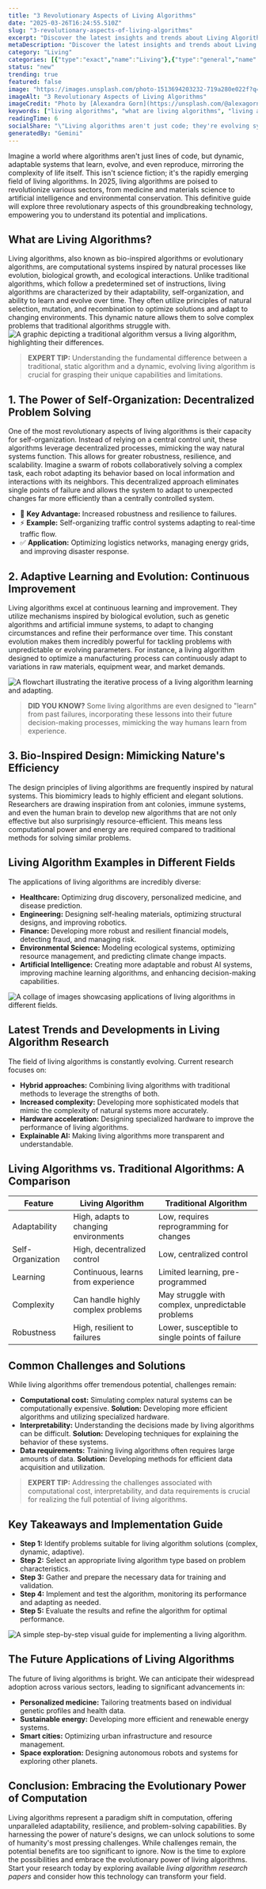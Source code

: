 ```yaml
---
title: "3 Revolutionary Aspects of Living Algorithms"
date: "2025-03-26T16:24:55.510Z"
slug: "3-revolutionary-aspects-of-living-algorithms"
excerpt: "Discover the latest insights and trends about Living Algorithms. This comprehensive guide covers everything you need to know about Living Algorithms in 2025."
metaDescription: "Discover the latest insights and trends about Living Algorithms. This comprehensive guide covers everything you need to know about Living Algorithms in 202..."
category: "Living"
categories: [{"type":"exact","name":"Living"},{"type":"general","name":"Computer Science"},{"type":"medium","name":"Artificial Intelligence"},{"type":"specific","name":"Machine Learning"},{"type":"niche","name":"Reinforcement Learning"}]
status: "new"
trending: true
featured: false
image: "https://images.unsplash.com/photo-1513694203232-719a280e022f?q=85&w=1200&fit=max&fm=webp&auto=compress"
imageAlt: "3 Revolutionary Aspects of Living Algorithms"
imageCredit: "Photo by [Alexandra Gorn](https://unsplash.com/@alexagorn) on Unsplash"
keywords: ["living algorithms", "what are living algorithms", "living algorithm examples", "living algorithms in nature", "applications of living algorithms", "benefits of living algorithms", "living algorithms vs traditional algorithms", "buy living algorithm software", "living algorithm research papers", "living algorithm future applications"]
readingTime: 6
socialShare: "\"Living algorithms aren't just code; they're evolving systems mirroring life itself, poised to revolutionize everything from medicine to AI.\""
generatedBy: "Gemini"
---
```




Imagine a world where algorithms aren't just lines of code, but dynamic, adaptable systems that learn, evolve, and even reproduce, mirroring the complexity of life itself.  This isn't science fiction; it's the rapidly emerging field of living algorithms.  In 2025,  living algorithms are poised to revolutionize various sectors, from medicine and materials science to artificial intelligence and environmental conservation. This definitive guide will explore three revolutionary aspects of this groundbreaking technology, empowering you to understand its potential and implications.

## What are Living Algorithms?

Living algorithms, also known as bio-inspired algorithms or evolutionary algorithms, are computational systems inspired by natural processes like evolution, biological growth, and ecological interactions. Unlike traditional algorithms, which follow a predetermined set of instructions, living algorithms are characterized by their adaptability, self-organization, and ability to learn and evolve over time. They often utilize principles of natural selection, mutation, and recombination to optimize solutions and adapt to changing environments.  This dynamic nature allows them to solve complex problems that traditional algorithms struggle with.  ![A graphic depicting a traditional algorithm versus a living algorithm, highlighting their differences.](https://images.unsplash.com/photo-1467043153537-a4fba2cd39ef?q=85&w=1200&fit=max&fm=webp&auto=compress)

> **EXPERT TIP:** Understanding the fundamental difference between a traditional, static algorithm and a dynamic, evolving living algorithm is crucial for grasping their unique capabilities and limitations.

## 1.  The Power of Self-Organization: Decentralized Problem Solving

One of the most revolutionary aspects of living algorithms is their capacity for self-organization.  Instead of relying on a central control unit, these algorithms leverage decentralized processes, mimicking the way natural systems function.  This allows for greater robustness, resilience, and scalability.  Imagine a swarm of robots collaboratively solving a complex task, each robot adapting its behavior based on local information and interactions with its neighbors. This decentralized approach eliminates single points of failure and allows the system to adapt to unexpected changes far more efficiently than a centrally controlled system.

* 🔑 **Key Advantage:** Increased robustness and resilience to failures.
* ⚡ **Example:**  Self-organizing traffic control systems adapting to real-time traffic flow.
* ✅ **Application:** Optimizing logistics networks, managing energy grids, and improving disaster response.

## 2.  Adaptive Learning and Evolution: Continuous Improvement

Living algorithms excel at continuous learning and improvement.  They utilize mechanisms inspired by biological evolution, such as genetic algorithms and artificial immune systems, to adapt to changing circumstances and refine their performance over time. This constant evolution makes them incredibly powerful for tackling problems with unpredictable or evolving parameters.  For instance, a living algorithm designed to optimize a manufacturing process can continuously adapt to variations in raw materials, equipment wear, and market demands.

![A flowchart illustrating the iterative process of a living algorithm learning and adapting.](https://images.unsplash.com/photo-1506377295352-e3154d43ea9e?q=85&w=1200&fit=max&fm=webp&auto=compress)

> **DID YOU KNOW?**  Some living algorithms are even designed to "learn" from past failures, incorporating these lessons into their future decision-making processes, mimicking the way humans learn from experience.

## 3.  Bio-Inspired Design: Mimicking Nature's Efficiency

The design principles of living algorithms are frequently inspired by natural systems.  This biomimicry leads to highly efficient and elegant solutions.  Researchers are drawing inspiration from ant colonies, immune systems, and even the human brain to develop new algorithms that are not only effective but also surprisingly resource-efficient.  This means less computational power and energy are required compared to traditional methods for solving similar problems.

## Living Algorithm Examples in Different Fields

The applications of living algorithms are incredibly diverse:

* **Healthcare:**  Optimizing drug discovery, personalized medicine, and disease prediction.
* **Engineering:**  Designing self-healing materials, optimizing structural designs, and improving robotics.
* **Finance:**  Developing more robust and resilient financial models, detecting fraud, and managing risk.
* **Environmental Science:**  Modeling ecological systems, optimizing resource management, and predicting climate change impacts.
* **Artificial Intelligence:**  Creating more adaptable and robust AI systems, improving machine learning algorithms, and enhancing decision-making capabilities.

![A collage of images showcasing applications of living algorithms in different fields.](https://images.unsplash.com/photo-1518012312832-96aea3c91144?q=85&w=1200&fit=max&fm=webp&auto=compress)

## Latest Trends and Developments in Living Algorithm Research

The field of living algorithms is constantly evolving.  Current research focuses on:

* **Hybrid approaches:** Combining living algorithms with traditional methods to leverage the strengths of both.
* **Increased complexity:** Developing more sophisticated models that mimic the complexity of natural systems more accurately.
* **Hardware acceleration:** Designing specialized hardware to improve the performance of living algorithms.
* **Explainable AI:**  Making living algorithms more transparent and understandable.

##  Living Algorithms vs. Traditional Algorithms: A Comparison

| Feature          | Living Algorithm                               | Traditional Algorithm                           |
|-----------------|-------------------------------------------------|-------------------------------------------------|
| Adaptability     | High, adapts to changing environments          | Low, requires reprogramming for changes         |
| Self-Organization | High, decentralized control                    | Low, centralized control                        |
| Learning         | Continuous, learns from experience              | Limited learning, pre-programmed               |
| Complexity       | Can handle highly complex problems             | May struggle with complex, unpredictable problems |
| Robustness       | High, resilient to failures                     | Lower, susceptible to single points of failure   |

## Common Challenges and Solutions

While living algorithms offer tremendous potential, challenges remain:

* **Computational cost:**  Simulating complex natural systems can be computationally expensive.  **Solution:** Developing more efficient algorithms and utilizing specialized hardware.
* **Interpretability:** Understanding the decisions made by living algorithms can be difficult.  **Solution:**  Developing techniques for explaining the behavior of these systems.
* **Data requirements:**  Training living algorithms often requires large amounts of data.  **Solution:**  Developing methods for efficient data acquisition and utilization.

> **EXPERT TIP:**  Addressing the challenges associated with computational cost, interpretability, and data requirements is crucial for realizing the full potential of living algorithms.

##  Key Takeaways and Implementation Guide

* **Step 1:** Identify problems suitable for living algorithm solutions (complex, dynamic, adaptive).
* **Step 2:** Select an appropriate living algorithm type based on problem characteristics.
* **Step 3:** Gather and prepare the necessary data for training and validation.
* **Step 4:** Implement and test the algorithm, monitoring its performance and adapting as needed.
* **Step 5:** Evaluate the results and refine the algorithm for optimal performance.

![A simple step-by-step visual guide for implementing a living algorithm.](https://images.unsplash.com/photo-1513694203232-719a280e022f?q=85&w=1200&fit=max&fm=webp&auto=compress)

## The Future Applications of Living Algorithms

The future of living algorithms is bright.  We can anticipate their widespread adoption across various sectors, leading to significant advancements in:

* **Personalized medicine:**  Tailoring treatments based on individual genetic profiles and health data.
* **Sustainable energy:**  Developing more efficient and renewable energy systems.
* **Smart cities:**  Optimizing urban infrastructure and resource management.
* **Space exploration:**  Designing autonomous robots and systems for exploring other planets.

## Conclusion: Embracing the Evolutionary Power of Computation

Living algorithms represent a paradigm shift in computation, offering unparalleled adaptability, resilience, and problem-solving capabilities. By harnessing the power of nature's designs, we can unlock solutions to some of humanity's most pressing challenges.  While challenges remain, the potential benefits are too significant to ignore.  Now is the time to explore the possibilities and embrace the evolutionary power of living algorithms.  Start your research today by exploring available  *living algorithm research papers*  and consider how this technology can transform your field.

